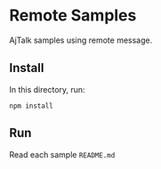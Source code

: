 # Remote Samples

AjTalk samples using remote message.

## Install

In this directory, run:

```
npm install
```

## Run

Read each sample `README.md`
